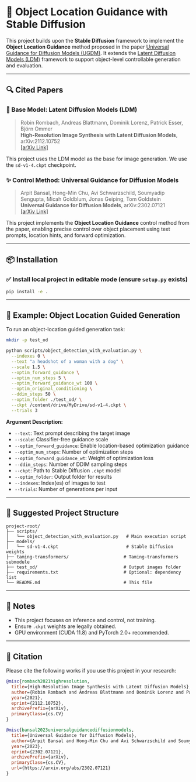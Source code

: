 
# 🎯 Object Location Guidance with Stable Diffusion

This project builds upon the **Stable Diffusion** framework to implement the **Object Location Guidance** method proposed in the paper [Universal Guidance for Diffusion Models (UGDM)](https://arxiv.org/abs/2302.07121). It extends the [Latent Diffusion Models (LDM)](https://arxiv.org/abs/2112.10752) framework to support object-level controllable generation and evaluation.

---

## 🔍 Cited Papers

### 🔧 Base Model: Latent Diffusion Models (LDM)

> Robin Rombach, Andreas Blattmann, Dominik Lorenz, Patrick Esser, Björn Ommer  
> **High-Resolution Image Synthesis with Latent Diffusion Models**, arXiv:2112.10752  
> [[arXiv Link]](https://arxiv.org/abs/2112.10752)

This project uses the LDM model as the base for image generation. We use the `sd-v1-4.ckpt` checkpoint.

### ✨ Control Method: Universal Guidance for Diffusion Models

> Arpit Bansal, Hong-Min Chu, Avi Schwarzschild, Soumyadip Sengupta, Micah Goldblum, Jonas Geiping, Tom Goldstein  
> **Universal Guidance for Diffusion Models**, arXiv:2302.07121  
> [[arXiv Link]](https://arxiv.org/abs/2302.07121)

This project implements the **Object Location Guidance** control method from the paper, enabling precise control over object placement using text prompts, location hints, and forward optimization.

---

## 📦 Installation

### ✅ Install local project in editable mode (ensure `setup.py` exists)

```bash
pip install -e .
```


---

## 🧪 Example: Object Location Guided Generation

To run an object-location guided generation task:

```bash
mkdir -p test_od

python scripts/object_detection_with_evaluation.py \
  --indexes 0 \
  --text "a headshot of a woman with a dog" \
  --scale 1.5 \
  --optim_forward_guidance \
  --optim_num_steps 5 \
  --optim_forward_guidance_wt 100 \
  --optim_original_conditioning \
  --ddim_steps 50 \
  --optim_folder ./test_od/ \
  --ckpt /content/drive/MyDrive/sd-v1-4.ckpt \
  --trials 3
```

**Argument Description:**

- `--text`: Text prompt describing the target image
- `--scale`: Classifier-free guidance scale
- `--optim_forward_guidance`: Enable location-based optimization guidance
- `--optim_num_steps`: Number of optimization steps
- `--optim_forward_guidance_wt`: Weight of optimization loss
- `--ddim_steps`: Number of DDIM sampling steps
- `--ckpt`: Path to Stable Diffusion `.ckpt` model
- `--optim_folder`: Output folder for results
- `--indexes`: Index(es) of images to test
- `--trials`: Number of generations per input

---

## 📂 Suggested Project Structure

```plaintext
project-root/
├── scripts/
│   └── object_detection_with_evaluation.py   # Main execution script
├── models/
│   └── sd-v1-4.ckpt                          # Stable Diffusion weights
├── taming-transformers/                     # Taming-transformers submodule
├── test_od/                                 # Output images folder
├── requirements.txt                         # Optional: dependency list
└── README.md                                # This file
```

---

## 📌 Notes

- This project focuses on inference and control, not training.
- Ensure `.ckpt` weights are legally obtained.
- GPU environment (CUDA 11.8) and PyTorch 2.0+ recommended.

---

## 📖 Citation

Please cite the following works if you use this project in your research:

```bibtex
@misc{rombach2021highresolution,
  title={High-Resolution Image Synthesis with Latent Diffusion Models},
  author={Robin Rombach and Andreas Blattmann and Dominik Lorenz and Patrick Esser and Björn Ommer},
  year={2021},
  eprint={2112.10752},
  archivePrefix={arXiv},
  primaryClass={cs.CV}
}

@misc{bansal2023universalguidancediffusionmodels,
  title={Universal Guidance for Diffusion Models},
  author={Arpit Bansal and Hong-Min Chu and Avi Schwarzschild and Soumyadip Sengupta and Micah Goldblum and Jonas Geiping and Tom Goldstein},
  year={2023},
  eprint={2302.07121},
  archivePrefix={arXiv},
  primaryClass={cs.CV},
  url={https://arxiv.org/abs/2302.07121}
}
```
